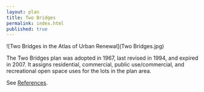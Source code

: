 ```yaml
---
layout: plan
title: Two Bridges
permalink: index.html
published: true
---
```


![Two Bridges in the Atlas of Urban Renewal](Two Bridges.jpg)

The Two Bridges plan was adopted in 1967, last revised in 1994, and expired in 2007. It assigns residential, commercial, public use/commercial, and recreational open space uses for the lots in the plan area.

See [References](http://www.urbanreviewer.org/#page=references.html). 